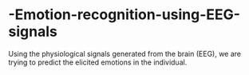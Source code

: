 # -Emotion-recognition-using-EEG-signals
Using the physiological signals generated from the brain (EEG), we are trying to predict the elicited emotions in the individual.
